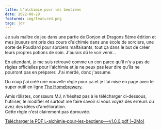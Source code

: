```yaml
---
title: L'alchimie pour les béotiens
date: 2022-08-29
featured: img/featured.png
tags: jdr
---
```


Je suis maître de jeu dans une partie de Donjon et Dragons 5ème édition et mes joueurs ont pris des cours d'alchimie dans une école de sorciers, une sorte de Poudlard pour sorciers malfaisants, tout ça dans le but de créer leurs propres potions de soin. J'aurais dû le voir venir…

<!-- excerpt -->

En attendant, je me suis retrouvé comme un con parce qu'il n'y a pas de règles officielles pour l'alchimie et je ne peux pas leur dire qu'ils ne pourront pas en préparer. J'ai merdé, donc j'assume.

Du coup j'ai créé une nouvelle règle pour ça et je l'ai mise en page avec le super outil en ligne [The Homebrewery](https://homebrewery.naturalcrit.com/).

Amis rôlistes, consœurs MJ, n'hésitez pas à le télécharger ci-dessous, l'utiliser, le modifier et surtout me faire savoir si vous voyez des erreurs ou avez des idées d'amélioration.  
Cette règle n'est clairement pas éprouvée.

<a href="./L-alchimie-pour-les-beotiens---v1.0.0.pdf" download>Télécharger le PDF <span class="metadata">L-alchimie-pour-les-beotiens---v1.0.0.pdf (~2Mo)</a>
